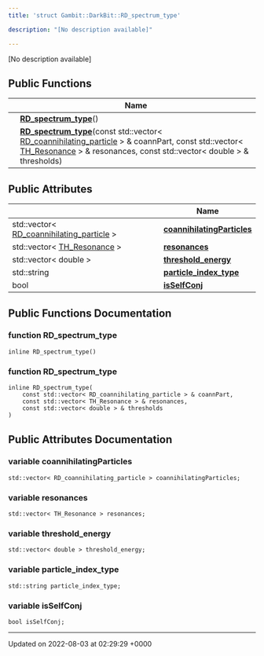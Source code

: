 ```yaml
---
title: 'struct Gambit::DarkBit::RD_spectrum_type'

description: "[No description available]"

---
```









[No description available]

## Public Functions

|                | Name           |
| -------------- | -------------- |
| | **[RD_spectrum_type](/documentation/code/gambit_sphinx/classes/structgambit_1_1darkbit_1_1rd__spectrum__type/#function-rd-spectrum-type)**() |
| | **[RD_spectrum_type](/documentation/code/gambit_sphinx/classes/structgambit_1_1darkbit_1_1rd__spectrum__type/#function-rd-spectrum-type)**(const std::vector< [RD_coannihilating_particle](/documentation/code/gambit_sphinx/classes/structgambit_1_1darkbit_1_1rd__coannihilating__particle/) > & coannPart, const std::vector< [TH_Resonance](/documentation/code/gambit_sphinx/classes/structgambit_1_1darkbit_1_1th__resonance/) > & resonances, const std::vector< double > & thresholds) |

## Public Attributes

|                | Name           |
| -------------- | -------------- |
| std::vector< [RD_coannihilating_particle](/documentation/code/gambit_sphinx/classes/structgambit_1_1darkbit_1_1rd__coannihilating__particle/) > | **[coannihilatingParticles](/documentation/code/gambit_sphinx/classes/structgambit_1_1darkbit_1_1rd__spectrum__type/#variable-coannihilatingparticles)**  |
| std::vector< [TH_Resonance](/documentation/code/gambit_sphinx/classes/structgambit_1_1darkbit_1_1th__resonance/) > | **[resonances](/documentation/code/gambit_sphinx/classes/structgambit_1_1darkbit_1_1rd__spectrum__type/#variable-resonances)**  |
| std::vector< double > | **[threshold_energy](/documentation/code/gambit_sphinx/classes/structgambit_1_1darkbit_1_1rd__spectrum__type/#variable-threshold-energy)**  |
| std::string | **[particle_index_type](/documentation/code/gambit_sphinx/classes/structgambit_1_1darkbit_1_1rd__spectrum__type/#variable-particle-index-type)**  |
| bool | **[isSelfConj](/documentation/code/gambit_sphinx/classes/structgambit_1_1darkbit_1_1rd__spectrum__type/#variable-isselfconj)**  |

## Public Functions Documentation

### function RD_spectrum_type

```
inline RD_spectrum_type()
```


### function RD_spectrum_type

```
inline RD_spectrum_type(
    const std::vector< RD_coannihilating_particle > & coannPart,
    const std::vector< TH_Resonance > & resonances,
    const std::vector< double > & thresholds
)
```


## Public Attributes Documentation

### variable coannihilatingParticles

```
std::vector< RD_coannihilating_particle > coannihilatingParticles;
```


### variable resonances

```
std::vector< TH_Resonance > resonances;
```


### variable threshold_energy

```
std::vector< double > threshold_energy;
```


### variable particle_index_type

```
std::string particle_index_type;
```


### variable isSelfConj

```
bool isSelfConj;
```


-------------------------------

Updated on 2022-08-03 at 02:29:29 +0000